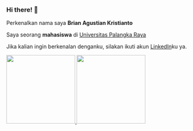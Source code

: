 ### Hi there! 👋

Perkenalkan nama saya **Brian Agustian Kristianto**  

Saya seorang **mahasiswa** di [Universitas Palangka Raya](https://www.upr.ac.id/)

Jika kalian ingin berkenalan denganku, silakan ikuti akun [LinkedIn](https://www.linkedin.com/in/brian-agustian191/)ku ya.

<p align="left">
<a href="https://github.com/codex191">
  <img height="180em" src="https://github-readme-stats-eight-theta.vercel.app/api?username=codex191&show_icons=true&theme=algolia&include_all_commits=true&count_private=true"/>
  <img height="180em" src="https://github-readme-stats-eight-theta.vercel.app/api/top-langs/?username=codex191&layout=compact&langs_count=8&theme=algolia"/>
</a>
</p>
